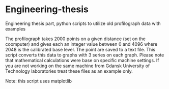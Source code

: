 # Engineering-thesis
Engineering thesis part, python scripts to utilize old profilograph data with examples

The profilograph takes 2000 points on a given distance (set on the coomputer) and gives each an integer value between 0 and 4096 where 2048 is the calibrated base level. The point are saved to a text file. This script converts this data to graphs with 3 series on each graph. Please note that mathematical calculations were base on specific machine settings. If you are not working on the same machine from Gdansk University of Technology laboratories treat these files as an example only.

Note: this script uses matplotlib

